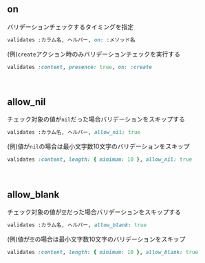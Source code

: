 ## on
バリデーションチェックするタイミングを指定
  
```rb
validates :カラム名, ヘルパー, on: :メソッド名
```
  
(例)`create`アクション時のみバリデーションチェックを実行する
```rb
validates :content, presence: true, on: :create
```
  
<br>
  
## allow_nil
チェック対象の値が`nil`だった場合バリデーションをスキップする
```rb
validates :カラム名, ヘルパー, allow_nil: true
```
(例)値が`nil`の場合は最小文字数10文字のバリデーションをスキップ
```rb
validates :content, length: { minimum: 10 }, allow_nil: true
```
  
<br>
  
## allow_blank
チェック対象の値が`空`だった場合バリデーションをスキップする
```rb
validates :カラム名, ヘルパー, allow_blank: true
```
(例)値が`空`の場合は最小文字数10文字のバリデーションをスキップ
```rb
validates :content, length: { minimum: 10 }, allow_blank: true
```
